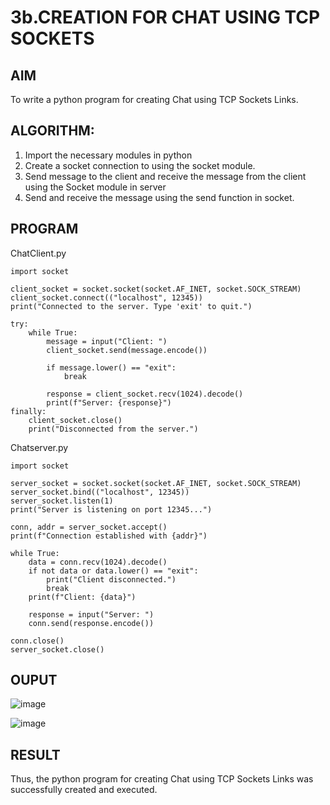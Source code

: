 # 3b.CREATION FOR CHAT USING TCP SOCKETS
## AIM
To write a python program for creating Chat using TCP Sockets Links.
## ALGORITHM:
1. Import the necessary modules in python
2. Create a socket connection to using the socket module.
3. Send message to the client and receive the message from the client using the Socket module in
 server
4. Send and receive the message using the send function in socket.
## PROGRAM
ChatClient.py
```
import socket

client_socket = socket.socket(socket.AF_INET, socket.SOCK_STREAM)
client_socket.connect(("localhost", 12345))
print("Connected to the server. Type 'exit' to quit.")

try:
    while True:
        message = input("Client: ")
        client_socket.send(message.encode())

        if message.lower() == "exit":
            break

        response = client_socket.recv(1024).decode()
        print(f"Server: {response}")
finally:
    client_socket.close()
    print("Disconnected from the server.")

```
Chatserver.py
```
import socket

server_socket = socket.socket(socket.AF_INET, socket.SOCK_STREAM)
server_socket.bind(("localhost", 12345))
server_socket.listen(1)
print("Server is listening on port 12345...")

conn, addr = server_socket.accept()
print(f"Connection established with {addr}")

while True:
    data = conn.recv(1024).decode()
    if not data or data.lower() == "exit":
        print("Client disconnected.")
        break
    print(f"Client: {data}")
    
    response = input("Server: ")
    conn.send(response.encode())

conn.close()
server_socket.close()

```

## OUPUT
![image](https://github.com/user-attachments/assets/dd608dab-e335-4e52-b4e8-bf3feb515a2b)

![image](https://github.com/user-attachments/assets/dbab97d1-0efb-433c-b77b-3d63dd9dde34)

## RESULT
Thus, the python program for creating Chat using TCP Sockets Links was successfully 
created and executed.
